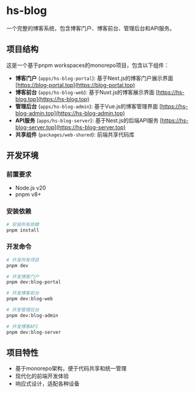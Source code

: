 # hs-blog

一个完整的博客系统，包含博客门户、博客前台、管理后台和API服务。

## 项目结构

这是一个基于pnpm workspaces的monorepo项目，包含以下组件：

- **博客门户** (`apps/hs-blog-portal`): 基于Next.js的博客门户展示界面 [https://blog-portal.top](https://blog-portal.top)
- **博客前台** (`apps/hs-blog-web`): 基于Nuxt.js的博客展示界面 [https://hs-blog.top](https://hs-blog.top)
- **管理后台** (`apps/hs-blog-admin`): 基于Vue.js的博客管理界面 [https://hs-blog-admin.top](https://hs-blog-admin.top)
- **API服务** (`apps/hs-blog-server`): 基于Nest.js的后端API服务 [https://hs-blog-server.top](https://hs-blog-server.top)
- **共享组件** (`packages/web-shared`): 前端共享代码库

## 开发环境

### 前置要求

- Node.js v20
- pnpm v8+

### 安装依赖

```bash
# 安装所有依赖
pnpm install
```

### 开发命令

```bash
# 开发所有项目
pnpm dev

# 开发博客门户
pnpm dev:blog-portal

# 开发博客前台
pnpm dev:blog-web

# 开发管理后台
pnpm dev:blog-admin 

# 开发博客API
pnpm dev:blog-server
```

## 项目特性

- 基于monorepo架构，便于代码共享和统一管理
- 现代化的前端开发体验
- 响应式设计，适配各种设备
